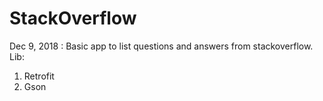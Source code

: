 # StackOverflow

Dec 9, 2018 : Basic app to list questions and answers from stackoverflow.
Lib: 
  1. Retrofit
  2. Gson
